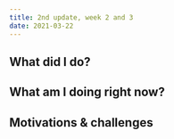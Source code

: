 ```yaml
---
title: 2nd update, week 2 and 3
date: 2021-03-22
---
```


## What did I do?

## What am I doing right now?

## Motivations & challenges
